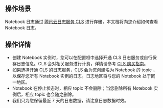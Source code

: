 ## 操作场景
Notebook 日志通过 [腾讯云日志服务 CLS](https://cloud.tencent.com/product/cls) 进行存储，本文档将向您介绍如何查看 Notebook 日志。

## 操作详情
- 创建 Notebook 实例时，您可以在配置框中选择开通 CLS 日志服务或自行保存日志信息。CLS 会对相关服务进行计费，详情请参考 [CLS 购买指南](https://cloud.tencent.com/document/product/614/11323 )。
- 如果选择开通 CLS 的日志服务，CLS 会为您创建名为 Notebook 的 topic ，以保存您所有 Notebook 实例的日志。日志地区将与您的 Notebook 处于同一地区。
- Notebook 在停止状态时，相应 topic 不会删除；当您删除所有 Notebook 实例后，相应 topic 也会随之删除。
- 我们只为您保留最近 7 天的日志数据，请注意日志数据时效。 
